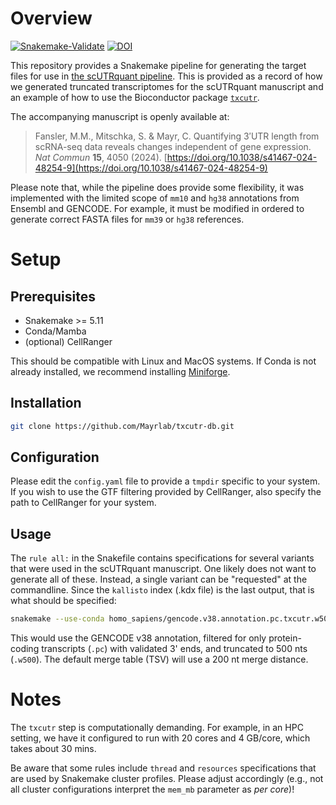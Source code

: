 # Overview
[![Snakemake-Validate](https://github.com/Mayrlab/txcutr-db/actions/workflows/snakemake-validate.yml/badge.svg)](https://github.com/Mayrlab/txcutr-db/actions/workflows/snakemake-validate.yml)
[![DOI](https://zenodo.org/badge/414776529.svg)](https://zenodo.org/badge/latestdoi/414776529)


This repository provides a Snakemake pipeline for generating the target files for use in 
[the scUTRquant pipeline](https://Mayrlab.github.io/scUTRquant). This is provided as a record
of how we generated truncated transcriptomes for the scUTRquant manuscript and an example of 
how to use the Bioconductor package [`txcutr`](https://bioconductor.org/packages/release/bioc/html/txcutr.html). 

The accompanying manuscript is openly available at:

> Fansler, M.M., Mitschka, S. & Mayr, C. Quantifying 3′UTR length from scRNA-seq data reveals changes independent of gene expression. *Nat Commun* **15**, 4050 (2024). [https://doi.org/10.1038/s41467-024-48254-9](https://doi.org/10.1038/s41467-024-48254-9)

Please note that, while the pipeline does provide some flexibility, it was implemented with the limited
scope of `mm10` and `hg38` annotations from Ensembl and GENCODE. For example, it must be modified
in ordered to generate correct FASTA files for `mm39` or `hg38` references.

# Setup
## Prerequisites
- Snakemake >= 5.11
- Conda/Mamba
- (optional) CellRanger

This should be compatible with Linux and MacOS systems. If Conda is not already installed, we recommend 
installing [Miniforge](https://github.com/conda-forge/miniforge#miniforge).

## Installation

```bash
git clone https://github.com/Mayrlab/txcutr-db.git
```

## Configuration
Please edit the `config.yaml` file to provide a `tmpdir` specific to your system. If you wish 
to use the GTF filtering provided by CellRanger, also specify the path to CellRanger for your system.

## Usage
The `rule all:` in the Snakefile contains specifications for several variants that were used in the scUTRquant 
manuscript. One likely does not want to generate all of these. Instead, a single variant can be "requested" at
the commandline. Since the `kallisto` index (.kdx file) is the last output, that is what should be specified:

```bash
snakemake --use-conda homo_sapiens/gencode.v38.annotation.pc.txcutr.w500.kdx
```

This would use the GENCODE v38 annotation, filtered for only protein-coding transcripts (`.pc`) with validated
3' ends, and truncated to 500 nts (`.w500`). The default merge table (TSV) will use a 200 nt merge distance.

# Notes

The `txcutr` step is computationally demanding. For example, in an HPC setting, we have it configured to 
run with 20 cores and 4 GB/core, which takes about 30 mins. 

Be aware that some rules include `thread` and `resources` specifications that are used by Snakemake cluster 
profiles. Please adjust accordingly (e.g., not all cluster configurations interpret the `mem_mb` parameter 
as *per core*)!
